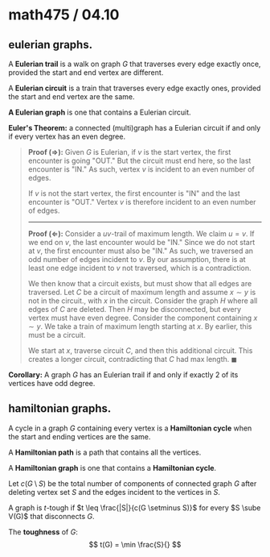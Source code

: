 # math475 / 04.10

## eulerian graphs.

A **Eulerian trail** is a walk on graph $G$ that traverses every edge exactly once, provided the start and end vertex are different.

A **Eulerian circuit** is a train that traverses every edge exactly ones, provided the start and end vertex are the same.

**A Eulerian graph** is one that contains a Eulerian circuit.

**Euler's Theorem:** a connected (multi)graph has a Eulerian circuit if and only if every vertex has an even degree.

> **Proof $(\Rightarrow)$:** Given $G$ is Eulerian, if $v$ is the start vertex, the first encounter is going "OUT." But the circuit must end here, so the last encounter is "IN." As such, vertex $v$ is incident to an even number of edges. 
>
> If $v$ is not the start vertex, the first encounter is "IN" and the last encounter is "OUT." Vertex $v$ is therefore incident to an even number of edges.
>
> ---
>
> **Proof $(\Leftarrow)$:** Consider a $uv$-trail of maximum length. We claim $u = v$. If we end on $v$, the last encounter would be "IN."  Since we do not start at $v$, the first encounter must also be "IN." As such, we traversed an odd number of edges incident to $v$. By our assumption, there is at least one edge incident to $v$ not traversed, which is a contradiction. 
>
> We then know that a circuit exists, but must show that all edges are traversed. Let $C$ be a circuit of maximum length and assume $x \sim y$ is not in the circuit., with $x$ in the circuit. Consider the graph $H$ where all edges of $C$ are deleted. Then $H$ may be disconnected, but every vertex must have even degree. Consider the component containing $x \sim y$.  We take a train of maximum length starting at $x$. By earlier, this must be a circuit. 
>
> We start at $x$, traverse circuit $C$, and then this additional circuit. This creates a longer circuit, contradicting that $C$​ had max length. $\blacksquare$

**Corollary:** A graph $G$ has an Eulerian trail if and only if exactly $2$ of its vertices have odd degree. 

## hamiltonian graphs.

A cycle in a graph $G$ containing every vertex is a **Hamiltonian cycle** when the start and ending vertices are the same. 

A **Hamiltonian path** is a path that contains all the vertices. 

A **Hamiltonian graph** is one that contains a **Hamiltonian cycle**.

Let $c(G\setminus S)$ be the total number of components of connected graph $G$ after deleting vertex set $S$ and the edges incident to the vertices in $S$.

A graph is $t$-tough if $t \leq \frac{|S|}{c(G \setminus S)}$ for every $S \sube V(G)$ that disconnects $G$. 

The **toughness** of $G$:
$$
t(G) = \min \frac{S}{}
$$

